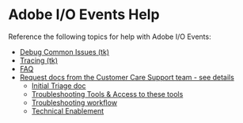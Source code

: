  # Adobe I/O Events Help

 Reference the following topics for help with Adobe I/O Events:

- [Debug Common Issues (tk)](help/debug.md)
- [Tracing (tk)](help/tracing.md)
- [FAQ](help/faq.md)
- [Request docs from the Customer Care Support team - see details]()
  - [Initial Triage doc]()
  - [Troubleshooting Tools & Access to these tools]()
  - [Troubleshooting workflow]()
  - [Technical Enablement]()  